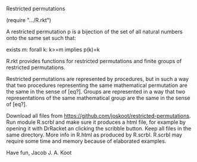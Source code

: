 Restricted permutations

(require ".../R.rkt")

A restricted permutation p is a bijection of the set
of all natural numbers onto the same set such that:

exists m: forall k: k>=m implies p(k)=k

R.rkt provides functions for restricted permutations
and finite groups of restricted permutations.

Restricted permutations are represented by procedures,
but in such a way that two procedures representing the same
mathematical permutation are the same in the sense of [eq?].
Groups are represented in a way that two representations of
the same mathematical group are the same in the sense of [eq?].

Download all files from https://github.com/joskoot/restricted-permutations.
Run module R.scrbl and make sure it produces a html file,
for example by opening it with DrRacket an clicking the scribble button.
Keep all files in the same directory.
More info in R.html as produced by R.scrbl.
R.scrbl may require some time and memory because of elaborated examples.

Have fun,
Jacob J. A. Koot
